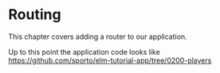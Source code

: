 # Routing

This chapter covers adding a router to our application. 

Up to this point the application code looks like <https://github.com/sporto/elm-tutorial-app/tree/0200-players>